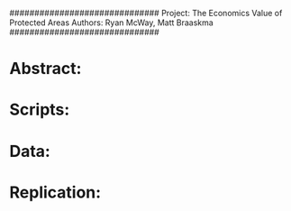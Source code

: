 ##############################
Project: The Economics Value of Protected Areas
Authors: Ryan McWay, Matt Braaskma
##############################

# Abstract: 



# Scripts: 



# Data: 


# Replication: 
